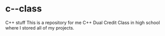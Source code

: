 # c--class
C++ stuff
This is a repository for me C++ Dual Credit Class in high school where I stored all of my projects.
